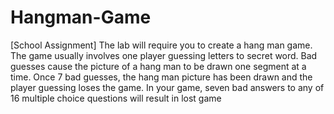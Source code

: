 # Hangman-Game
[School Assignment] The lab will require you to create a hang man game. The game usually involves one player guessing letters to secret word. Bad guesses cause the picture of a hang man to be drawn one segment at a time. Once 7 bad guesses, the hang man picture has been drawn and the player guessing loses the game. In your game, seven bad answers to any of 16 multiple choice questions will result in lost game
